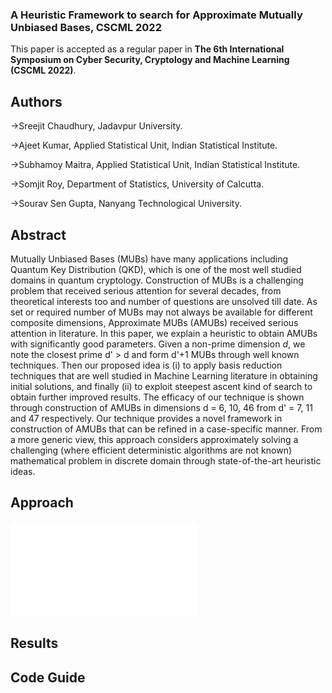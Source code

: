 ### A Heuristic Framework to search for Approximate Mutually Unbiased Bases, CSCML 2022

This paper is accepted as a regular paper in **The 6th International Symposium on Cyber Security, Cryptology and Machine Learning (CSCML 2022)**.

## Authors
->Sreejit Chaudhury, Jadavpur University.

->Ajeet Kumar, Applied Statistical Unit, Indian Statistical Institute.

->Subhamoy Maitra, Applied Statistical Unit, Indian Statistical Institute.

->Somjit Roy, Department of Statistics, University of Calcutta.

->Sourav Sen Gupta, Nanyang Technological University.

## Abstract
Mutually Unbiased Bases (MUBs) have many applications including Quantum Key Distribution (QKD), which is one of the most well studied domains in quantum cryptology. Construction of MUBs is a challenging problem that received serious attention for several decades, from theoretical interests too and number of questions are unsolved till date. As set or required number of MUBs may not always be available for different composite dimensions, Approximate MUBs (AMUBs) received serious attention in literature. In this paper, we explain a heuristic to obtain AMUBs with significantly good parameters. Given a non-prime dimension $d$, we note the closest prime d' > d and form d'+1 MUBs through well known techniques. Then our proposed idea is (i) to apply basis reduction techniques that are well studied in Machine Learning literature in obtaining initial solutions, and finally (ii) to exploit steepest ascent kind of search to obtain further improved results. The efficacy of our technique is shown through construction of AMUBs in dimensions d = 6, 10, 46 from d' = 7, 11 and 47 respectively. Our technique provides a novel framework in construction of AMUBs that can be refined in a case-specific manner. From a more generic view, this approach considers approximately solving a challenging (where efficient deterministic algorithms are not known) mathematical problem in discrete domain through state-of-the-art heuristic ideas.

## Approach
![This is an image](/images/MergedSchematic.pdf)


## Results


## Code Guide

